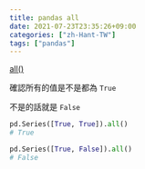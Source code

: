 ```yaml
---
title: pandas all
date: 2021-07-23T23:35:26+09:00
categories: ["zh-Hant-TW"]
tags: ["pandas"]
---
```

[all()](https://pandas.pydata.org/docs/reference/api/pandas.DataFrame.all.html)

確認所有的值是不是都為 `True`

不是的話就是 `False`

```python
pd.Series([True, True]).all()
# True

pd.Series([True, False]).all()
# False
```

